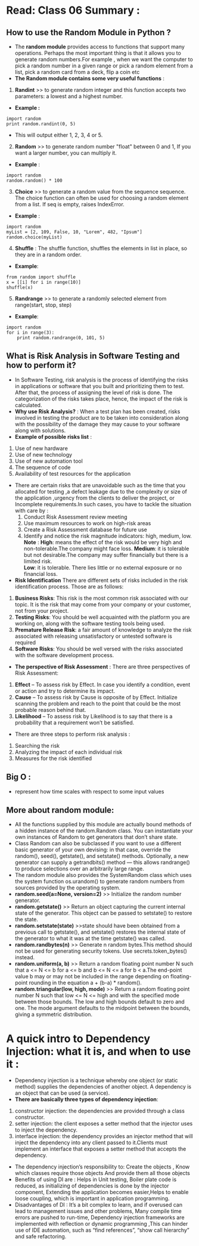 # Read: Class 06 Summary :
## How to use the Random Module in Python ?
*  The **random module** provides access to functions that support many operations. Perhaps the most important thing is that it allows you to generate random numbers.For example , when we want the computer to pick a random number in a given range or pick a random element from a list, pick a random card from a deck, flip a coin etc
* **The Random module contains some very useful functions** :
1. **Randint** >> to generate random integer and this function accepts two parameters: a lowest and a highest number.
  * **Example :**
```
import random
print random.randint(0, 5)
```
  * This will output either 1, 2, 3, 4 or 5.

2. **Random** >> to generate random number "float" between 0 and 1, If you want a larger number, you can multiply it.
  * **Example** :
```
import random
random.random() * 100
```
3. **Choice** >> to generate a random value from the sequence sequence.
The choice function can often be used for choosing a random element from a list.
If seq is empty, raises IndexError.
  * **Example** :
```
import random
myList = [2, 109, False, 10, "Lorem", 482, "Ipsum"]
random.choice(myList)
```
4. **Shuffle** : The shuffle function, shuffles the elements in list in place, so they are in a random order.
  * **Example**:
```
from random import shuffle
x = [[i] for i in range(10)]
shuffle(x)
```
5. **Randrange** >> to generate a randomly selected element from range(start, stop, step)
  * **Example**:
```
import random
for i in range(3):
    print random.randrange(0, 101, 5)
```
## What is Risk Analysis in Software Testing and how to perform it?
*  In Software Testing, risk analysis is the process of identifying the risks in applications or software that you built and prioritizing them to test. After that, the process of assigning the level of risk is done. The categorization of the risks takes place, hence, the impact of the risk is calculated.
* **Why use Risk Analysis?** : When a test plan has been created, risks involved in testing the product are to be taken into consideration along with the possibility of the damage they may cause to your software along with solutions.
* **Example of possible risks list** :
1. Use of new hardware
2. Use of new technology
3. Use of new automation tool
4. The sequence of code
5. Availability of test resources for the application

* There are certain risks that are unavoidable such as the time that you allocated for testing ,a defect leakage due to the complexity or size of the application ,urgency from the clients to deliver the project, or Incomplete requirements.In such cases, you have to tackle the situation with care by : 
  1. Conduct Risk Assessment review meeting
  2. Use maximum resources to work on high-risk areas
  3. Create a Risk Assessment database for future use
  4. Identify and notice the risk magnitude indicators: high, medium, low.
      **Note** :
     **High**: means the effect of the risk would be very high and non-tolerable.The company might face loss.         **Medium**: it is tolerable but not desirable.The company may suffer financially but there is a limited risk.  
      **Low**: it is tolerable. There lies little or no external exposure or no financial loss.
* **Risk Identification**
There are different sets of risks included in the risk identification process. Those are as follows:

1. **Business Risks**: This risk is the most common risk associated with our topic. It is the risk that may come from your company or your customer, not from your project.
2. **Testing Risks**: You should be well acquainted with the platform you are working on, along with the software testing tools being used.
3. **Premature Release Risk**: a fair amount of knowledge to analyze the risk associated with releasing unsatisfactory or untested software is required
4. **Software Risks**: You should be well versed with the risks associated with the software development process.

* **The perspective of Risk Assessment** : There are three perspectives of Risk Assessment:
1. **Effect** – To assess risk by Effect. In case you identify a condition, event or action and try to determine its impact.
2. **Cause** – To assess risk by Cause is opposite of by Effect. Initialize scanning the problem and reach to the point that could be the most probable reason behind that.
3. **Likelihood** – To assess risk by Likelihood is to say that there is a probability that a requirement won’t be satisfied.

* There are three steps to perform risk analysis :
 1. Searching the risk
 2. Analyzing the impact of each individual risk
 3. Measures for the risk identified

## Big O : 
 * represent how time scales with respect to some input values 

## More about random module:
 * All the functions supplied by this module are actually bound methods of a hidden instance of the random.Random class. You can instantiate your own instances of Random to get generators that don’t share state.
 * Class Random can also be subclassed if you want to use a different basic generator of your own devising: in that case, override the random(), seed(), getstate(), and setstate() methods. Optionally, a new generator can supply a getrandbits() method — this allows randrange() to produce selections over an arbitrarily large range.
 * The random module also provides the SystemRandom class which uses the system function os.urandom() to generate random numbers from sources provided by the operating system.
 * **random.seed(a=None, version=2)** >> Initialize the random number generator.
 * **random.getstate()** >> Return an object capturing the current internal state of the generator. This object can be passed to setstate() to restore the state.
 * **random.setstate(state)** >>state should have been obtained from a previous call to getstate(), and setstate() restores the internal state of the generator to what it was at the time getstate() was called.
 * **random.randbytes(n)** >> Generate n random bytes.This method should not be used for generating security tokens. Use secrets.token_bytes() instead.
 * **random.uniform(a, b)** >> Return a random floating point number N such that a <= N <= b for a <= b and b <= N <= a for b < a.The end-point value b may or may not be included in the range depending on floating-point rounding in the equation a + (b-a) * random().
 * **random.triangular(low, high, mode)** >> Return a random floating point number N such that low <= N <= high and with the specified mode between those bounds. The low and high bounds default to zero and one. The mode argument defaults to the midpoint between the bounds, giving a symmetric distribution.
 
# A quick intro to Dependency Injection: what it is, and when to use it :
* Dependency injection is a technique whereby one object (or static method) supplies the dependencies of another object. A dependency is an object that can be used (a service).
* **There are basically three types of dependency injection**:
 1. constructor injection: the dependencies are provided through a class constructor.
 2. setter injection: the client exposes a setter method that the injector uses to inject the dependency.
 3. interface injection: the dependency provides an injector method that will inject the dependency into any client passed to it.Clients must implement an interface that exposes a setter method that accepts the dependency.
* The dependency injection’s responsibility to: Create the objects , Know which classes require those objects And provide them all those objects
* Benefits of using DI are : Helps in Unit testing, Boiler plate code is reduced, as initializing of dependencies is done by the injector component, Extending the application becomes easier,Helps to enable loose coupling, which is important in application programming.
* Disadvantages of DI : It’s a bit complex to learn, and if overused can lead to management issues and other problems, Many compile time errors are pushed to run-time, Dependency injection frameworks are implemented with reflection or dynamic programming ,This can hinder use of IDE automation, such as “find references”, “show call hierarchy” and safe refactoring.
